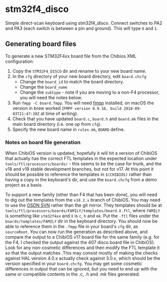 # stm32f4_disco

Simple direct-scan keyboard using stm32f4_disco. Connect switches to PA2 and PA3 (each switch is between a pin and ground). This will type `0` and `1`.

## Generating board files

To generate a new STM32F4xx board file from the Chibios XML configuration:

1. Copy the `STM32F4_DISCO` dir and rename to your new board name.
2. In the `cfg` directory of your new board directory, edit `board.chcfg`
   * Change the `board_id` to match the board directory.
   * Change the `board_name`
   * Change the `subtype` - note if you are moving to a non-F4 processor, you will need the notes below.
3. Run `fmpp -C board.fmpp`. You will need [fmpp](http://fmpp.sourceforge.net/manual.html) installed, on macOS the version in brew worked (`FMPP version 0.9.16, build 2018-09-03T21:47:30Z` at time of writing).
4. Check that you have updated `board.c`, `board.h` and `board.mk` files in the main board directory (i.e. one up from `cfg`).
5. Specify the new board name in `rules.mk`, `BOARD` define.

### Notes on board file generation

When ChibiOS version is updated, hopefully it will hit a version of ChibiOS that actually has the correct FTL templates in the expected location under `tools/ftl/processors/boards/` - this seems to be the case for trunk, and the v18 and v19 stable development branches, but not for v17. At this point it should be possible to reference the templates in `$(CHIBIOS)` rather than having a copy in the keyboard's dir, and use the `board.chcfg` from a demo project as a basis.

To support a new family (other than F4 that has been done), you will need to dig out the templates from the `v18.2.x` branch of ChibiOS. You may need to use the [OSDN SVN](http://svn.osdn.net/svnroot/chibios/) rather than the git mirror. They templates should be at `tools/ftl/processors/boards/FAMILY/templates/board.X.ftl`, where `FAMILY` is something like `stm32f4xx` and `X` is `c`, `h` and `mk`. Put the `.ftl` files under the `boards/templates/FAMILY` dir in the keyboard directory. You should now be able to reference them in the `.fmpp` file in your board's `cfg` dir, as `sourceRoot`. You can now run the generation as described above, and compare the output to a ChibiOS v17 board file for the same family (e.g. for the F4, I checked the output against the 407 disco board file in ChibiOS). Look for any non-cosmetic differences and then modify the FTL template it so that the output matches .This may consist mostly of making the checks against HAL version 4.0.x actually check against 3.0.x, which should be the version specified in your `board.chcfg`. You may get some cosmetic differences in output that can be ignored, but you need to end up with the same or compatible contents in the .c, .h and .mk files generated.

